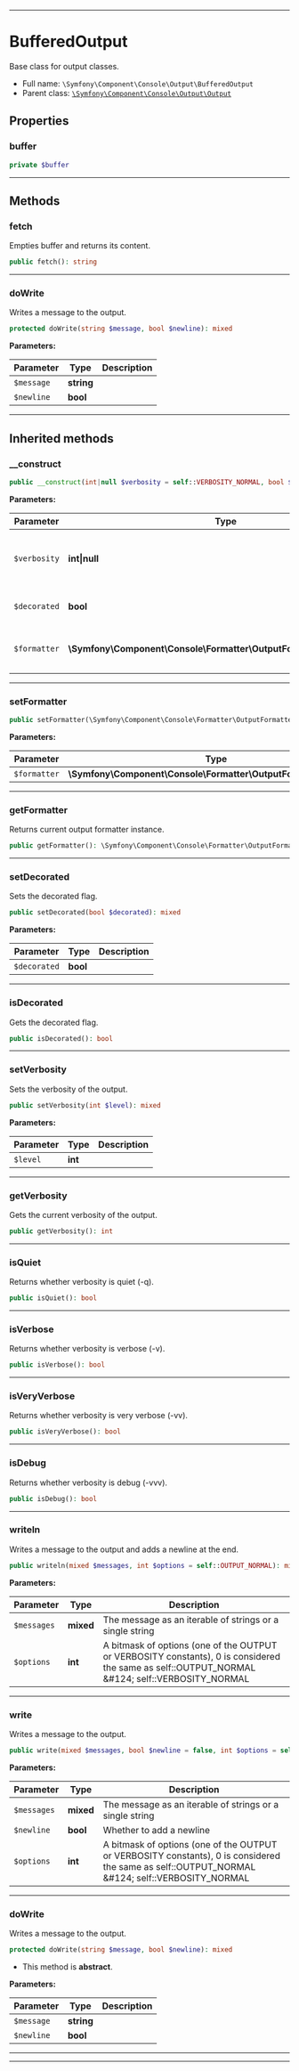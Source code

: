 ***

# BufferedOutput

Base class for output classes.

* Full name: `\Symfony\Component\Console\Output\BufferedOutput`
* Parent class: [`\Symfony\Component\Console\Output\Output`](./Output.md)

## Properties

### buffer

```php
private $buffer
```

***

## Methods

### fetch

Empties buffer and returns its content.

```php
public fetch(): string
```

***

### doWrite

Writes a message to the output.

```php
protected doWrite(string $message, bool $newline): mixed
```

**Parameters:**

| Parameter | Type | Description |
|-----------|------|-------------|
| `$message` | **string** |  |
| `$newline` | **bool** |  |

***

## Inherited methods

### __construct

```php
public __construct(int|null $verbosity = self::VERBOSITY_NORMAL, bool $decorated = false, \Symfony\Component\Console\Formatter\OutputFormatterInterface|null $formatter = null): mixed
```

**Parameters:**

| Parameter | Type | Description |
|-----------|------|-------------|
| `$verbosity` | **int&#124;null** | The verbosity level (one of the VERBOSITY constants in OutputInterface) |
| `$decorated` | **bool** | Whether to decorate messages |
| `$formatter` | **\Symfony\Component\Console\Formatter\OutputFormatterInterface&#124;null** | Output formatter instance (null to use default OutputFormatter) |

***

### setFormatter

```php
public setFormatter(\Symfony\Component\Console\Formatter\OutputFormatterInterface $formatter): mixed
```

**Parameters:**

| Parameter | Type | Description |
|-----------|------|-------------|
| `$formatter` | **\Symfony\Component\Console\Formatter\OutputFormatterInterface** |  |

***

### getFormatter

Returns current output formatter instance.

```php
public getFormatter(): \Symfony\Component\Console\Formatter\OutputFormatterInterface
```

***

### setDecorated

Sets the decorated flag.

```php
public setDecorated(bool $decorated): mixed
```

**Parameters:**

| Parameter | Type | Description |
|-----------|------|-------------|
| `$decorated` | **bool** |  |

***

### isDecorated

Gets the decorated flag.

```php
public isDecorated(): bool
```

***

### setVerbosity

Sets the verbosity of the output.

```php
public setVerbosity(int $level): mixed
```

**Parameters:**

| Parameter | Type | Description |
|-----------|------|-------------|
| `$level` | **int** |  |

***

### getVerbosity

Gets the current verbosity of the output.

```php
public getVerbosity(): int
```

***

### isQuiet

Returns whether verbosity is quiet (-q).

```php
public isQuiet(): bool
```

***

### isVerbose

Returns whether verbosity is verbose (-v).

```php
public isVerbose(): bool
```

***

### isVeryVerbose

Returns whether verbosity is very verbose (-vv).

```php
public isVeryVerbose(): bool
```

***

### isDebug

Returns whether verbosity is debug (-vvv).

```php
public isDebug(): bool
```

***

### writeln

Writes a message to the output and adds a newline at the end.

```php
public writeln(mixed $messages, int $options = self::OUTPUT_NORMAL): mixed
```

**Parameters:**

| Parameter | Type | Description |
|-----------|------|-------------|
| `$messages` | **mixed** | The message as an iterable of strings or a single string |
| `$options` | **int** | A bitmask of options (one of the OUTPUT or VERBOSITY constants), 0 is considered the same as self::OUTPUT_NORMAL &amp;#124; self::VERBOSITY_NORMAL |

***

### write

Writes a message to the output.

```php
public write(mixed $messages, bool $newline = false, int $options = self::OUTPUT_NORMAL): mixed
```

**Parameters:**

| Parameter | Type | Description |
|-----------|------|-------------|
| `$messages` | **mixed** | The message as an iterable of strings or a single string |
| `$newline` | **bool** | Whether to add a newline |
| `$options` | **int** | A bitmask of options (one of the OUTPUT or VERBOSITY constants), 0 is considered the same as self::OUTPUT_NORMAL &amp;#124; self::VERBOSITY_NORMAL |

***

### doWrite

Writes a message to the output.

```php
protected doWrite(string $message, bool $newline): mixed
```

* This method is **abstract**.

**Parameters:**

| Parameter | Type | Description |
|-----------|------|-------------|
| `$message` | **string** |  |
| `$newline` | **bool** |  |

***


***

